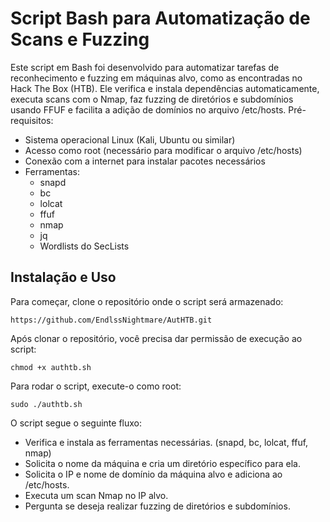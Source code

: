 # Script Bash para Automatização de Scans e Fuzzing

Este script em Bash foi desenvolvido para automatizar tarefas de reconhecimento e fuzzing em máquinas alvo, como as encontradas no Hack The Box (HTB). Ele verifica e instala dependências automaticamente, executa scans com o Nmap, faz fuzzing de diretórios e subdomínios usando FFUF e facilita a adição de domínios no arquivo /etc/hosts.
Pré-requisitos:

   * Sistema operacional Linux (Kali, Ubuntu ou similar)
   * Acesso como root (necessário para modificar o arquivo /etc/hosts)
   * Conexão com a internet para instalar pacotes necessários
   * Ferramentas:
       * snapd
       * bc
       * lolcat
       * ffuf
       * nmap
       * jq
       * Wordlists do SecLists

## Instalação e Uso

Para começar, clone o repositório onde o script será armazenado:

```
https://github.com/EndlssNightmare/AutHTB.git
```

Após clonar o repositório, você precisa dar permissão de execução ao script:

```
chmod +x authtb.sh
```

Para rodar o script, execute-o como root:

```
sudo ./authtb.sh
```

O script segue o seguinte fluxo:

   - Verifica e instala as ferramentas necessárias. (snapd, bc, lolcat, ffuf, nmap)
   - Solicita o nome da máquina e cria um diretório específico para ela.
   - Solicita o IP e nome de domínio da máquina alvo e adiciona ao /etc/hosts.
   - Executa um scan Nmap no IP alvo.
   - Pergunta se deseja realizar fuzzing de diretórios e subdomínios.
